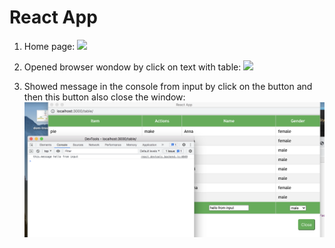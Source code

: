# React App

1. Home page:
![](/images/homePage.png)

2. Opened browser wondow by click on text with table:
![](/images/table.png)

3. Showed message in the console from input by click on the button and then this button also close the window:
![](/images/console.png)

